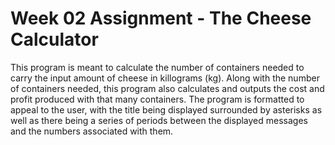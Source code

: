 # Week 02 Assignment - The Cheese Calculator
This program is meant to calculate the number of containers needed to carry the input amount of cheese in killograms (kg).
Along with the number of containers needed, this program also calculates and outputs the cost and profit produced with that many containers.
The program is formatted to appeal to the user, with the title being displayed surrounded by asterisks as well as there being a series of periods between the displayed messages and the numbers associated with them.
